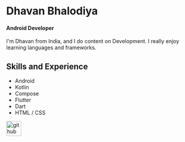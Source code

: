 # Dhavan Bhalodiya
#### Android Developer
I'm Dhavan from India, and I do content on Development. I really enjoy learning languages and frameworks.

## Skills and Experience
* Android
* Kotlin
* Compose
* Flutter
* Dart
* HTML / CSS



[<img src='https://cdn.jsdelivr.net/npm/simple-icons@3.0.1/icons/github.svg' alt='github' height='40'>](https://github.com/DhavanBhalodiya)  

